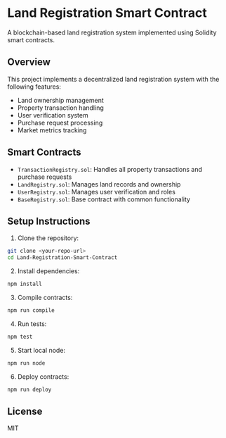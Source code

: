 # Land Registration Smart Contract

A blockchain-based land registration system implemented using Solidity smart contracts.

## Overview

This project implements a decentralized land registration system with the following features:
- Land ownership management
- Property transaction handling
- User verification system
- Purchase request processing
- Market metrics tracking

## Smart Contracts

- `TransactionRegistry.sol`: Handles all property transactions and purchase requests
- `LandRegistry.sol`: Manages land records and ownership
- `UserRegistry.sol`: Manages user verification and roles
- `BaseRegistry.sol`: Base contract with common functionality

## Setup Instructions

1. Clone the repository:
```bash
git clone <your-repo-url>
cd Land-Registration-Smart-Contract
```

2. Install dependencies:
```bash
npm install
````

3. Compile contracts:
```bash
npm run compile
```

4. Run tests:
```bash
npm test
```

5. Start local node:
```bash
npm run node
```

6. Deploy contracts:
```bash
npm run deploy
```

## License

MIT
